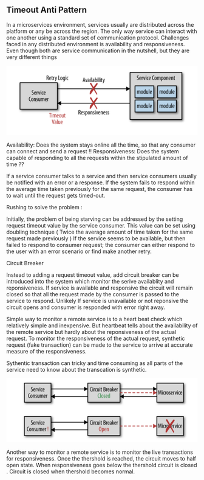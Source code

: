 ## Timeout Anti Pattern

In a microservices environment, services usually are distributed across the platform or any be across the region. The only way service can interact with one another using a standard set of communication protocol. Challenges faced in any distributed environment is availability and responsiveness. Even though both are service communication in the nutshell, but they are very different things

![Timeout: Availablilty and Responsiveness](https://github.com/VivekanandanS/gist/blob/master/resources/images/microservices/availability-reponsiveness.png)

Availability: Does the system stays online all the time, so that any consumer can connect and send a request !!
Responsiveness: Does the system capable of responding to all the requests within the stipulated amount of time ??

If a service consumer talks to a service and then service consumers usually be notified with an error or a response. If the system fails to respond within the average time taken previously for the same request, the consumer has to wait until the request gets timed-out.


Rushing to solve the problem :

Initially, the problem of being starving can be addressed by the setting request timeout value by the service consumer. This value can be set using doubling technique ( Twice the average amount of time taken for the same request made previously ) If the service seems to be available, but then failed to respond to consumer request; the consumer can either respond to the user with an error scenario or find make another retry.


Circuit Breaker 

Instead to adding a request timeout value, add circuit breaker can be introduced into the system which monitor the serive availablity and reponsiveness. If service is available and responsive the circuit will remain closed so that all the request made by the consumer is passed to the service to respond. Unlikely If service is unavailable or not reponsive the circuit opens and consumer is responded with error right away.

Simple way to monitor a remote service is to a heart beat check which relatively simple and inexpensive. But heartbeat tells about the availability of the remote service but hardly about the reponsiveness of the actual request. To monitor the responsiveness of the actual request, synthetic request (fake transaction) can be made to the service to arrive at accurate measure of the responsiveness.

Sythentic transaction can tricky and time consuming as all parts of the service need to know about the transcation is synthetic.


![Timeout: Availablilty and Responsiveness](https://github.com/VivekanandanS/gist/blob/master/resources/images/microservices/circuit-breaker.png)


Another way to monitor a remote service is to monitor the live transactions for responsiveness. Once the thershold is reached, the circuit moves to half open state. When responsiveness goes below the thershold circuit is closed . Circuit is closed when thershold becomes normal.









